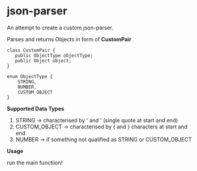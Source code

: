 # json-parser

An attempt to create a custom json-parser.

Parses and returns Objects in form of **CustomPair**

````
class CustomPair {
   public ObjectType objectType;
   public Object object;
}

````

````
enum ObjectType {
    STRING, 
    NUMBER, 
    CUSTOM_OBJECT
}

````

**Supported Data Types**
 1. STRING -> characterised by  ' and ' (single quote at start and end)
 2. CUSTOM_OBJECT -> characterised by { and } characters at start and end
 3. NUMBER -> if something not qualified as STRING or CUSTOM_OBJECT
 
**Usage**

run the main functiion!
 